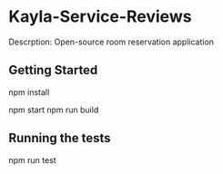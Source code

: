 # Kayla-Service-Reviews
Descrption:
Open-source room reservation application 


## Getting Started
npm install

npm start
npm run build


## Running the tests
npm run test
